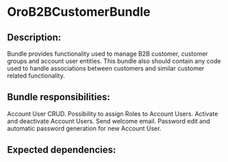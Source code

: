 OroB2BCustomerBundle
====================

Description:
------------

Bundle provides functionality used to manage B2B customer, customer groups and account user entities.
This bundle also should contain any code used to handle associations between customers and
similar customer related functionality.

Bundle responsibilities:
------------------------

Account User CRUD.
Possibility to assign Roles to Account Users.
Activate and deactivate Account Users.
Send welcome email.
Password edit and automatic password generation for new Account User.

Expected dependencies:
----------------------
